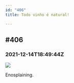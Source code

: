 ```yaml
---
id: "406"
title: Todo vinho é natural!

---
```

## #406

### 2021-12-14T18:49:44Z

![](https://bebiodicionario-com.s3.amazonaws.com/media/posts/202112/267280079_1544381735946165_5869296588521390643_n_17940900247701854.jpg)

Enosplaining.